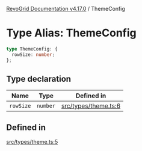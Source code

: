 [RevoGrid Documentation v4.17.0](README.md) / ThemeConfig

# Type Alias: ThemeConfig

```ts
type ThemeConfig: {
  rowSize: number;
};
```

## Type declaration

| Name | Type | Defined in |
| ------ | ------ | ------ |
| `rowSize` | `number` | [src/types/theme.ts:6](https://github.com/revolist/revogrid/blob/4911b401b4ed4a1ad4f684e9c38c48b1c7ad2346/src/types/theme.ts#L6) |

## Defined in

[src/types/theme.ts:5](https://github.com/revolist/revogrid/blob/4911b401b4ed4a1ad4f684e9c38c48b1c7ad2346/src/types/theme.ts#L5)
